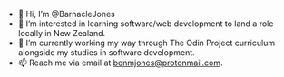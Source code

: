 - 👋 Hi, I’m @BarnacleJones
- 👀 I’m interested in learning software/web development to land a role locally in New Zealand.
- 🌱 I’m currently working my way through The Odin Project curriculum alongside my studies in software development.
- 📫 Reach me via email at benmjones@protonmail.com.

<!---
BarnacleJones/BarnacleJones is a ✨ special ✨ repository because its `README.md` (this file) appears on your GitHub profile.
You can click the Preview link to take a look at your changes.
--->
